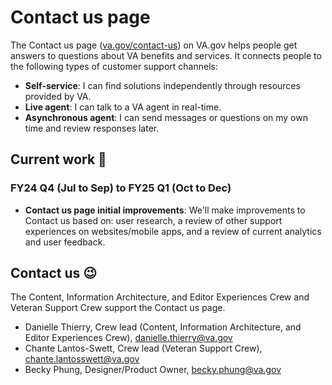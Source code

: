 # Contact us page
The Contact us page ([va.gov/contact-us](va.gov/contact-us)) on VA.gov helps people get answers to questions about VA benefits and services. It connects people to the following types of customer support channels: 
- **Self-service**: I can find solutions independently through resources provided by VA.
- **Live agent**: I can talk to a VA agent in real-time.
- **Asynchronous agent**: I can send messages or questions on my own time and review responses later.

## Current work 🌱
### FY24 Q4 (Jul to Sep) to FY25 Q1 (Oct to Dec)
- **Contact us page initial improvements**: We'll make improvements to Contact us based on: user research, a review of other support experiences on websites/mobile apps, and a review of current analytics and user feedback.

## Contact us 😉
The Content, Information Architecture, and Editor Experiences Crew and Veteran Support Crew support the Contact us page. 

- Danielle Thierry, Crew lead (Content, Information Architecture, and Editor Experiences Crew), danielle.thierry@va.gov
- Chante Lantos-Swett, Crew lead (Veteran Support Crew), chante.lantosswett@va.gov
- Becky Phung, Designer/Product Owner, becky.phung@va.gov

